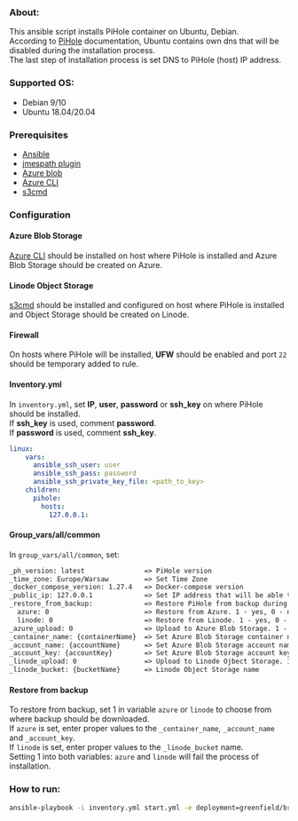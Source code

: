 ### About:
This ansible script installs PiHole container on Ubuntu, Debian.<br/>
According to [PiHole](https://github.com/pi-hole/docker-pi-hole) documentation, Ubuntu contains own dns that will be disabled during the installation process.<br/>
The last step of installation process is set DNS to PiHole (host) IP address.

### Supported OS:
* Debian 9/10
* Ubuntu 18.04/20.04

### Prerequisites
* [Ansible](https://docs.ansible.com/ansible/latest/index.html)
* [jmespath plugin](https://pypi.org/project/jmespath/)
* [Azure blob](https://docs.microsoft.com/en-us/cli/azure/storage/blob?view=azure-cli-latest#az_storage_blob_upload)
* [Azure CLI](https://docs.microsoft.com/en-us/cli/azure/)
* [s3cmd](https://www.linode.com/docs/guides/how-to-use-object-storage/#s3cmd)

### Configuration

#### Azure Blob Storage
[Azure CLI](https://docs.microsoft.com/en-us/cli/azure/install-azure-cli) should be installed on host where PiHole is installed and Azure Blob Storage should be created on Azure.

#### Linode Object Storage
[s3cmd](https://www.linode.com/docs/guides/how-to-use-object-storage/#s3cmd) should be installed and configured on host where PiHole is installed and Object Storage should be created on Linode.

#### Firewall
On hosts where PiHole will be installed, **UFW** should be enabled and port `22` should be temporary added to rule.

#### Inventory.yml
In `inventory.yml`, set **IP**, **user**, **password** or **ssh_key** on where PiHole should be installed.</br>
If **ssh_key** is used, comment **password**.</br>
If **password** is used, comment **ssh_key**.</br>
```yml
linux:
    vars:
      ansible_ssh_user: user
      ansible_ssh_pass: password
      ansible_ssh_private_key_file: <path_to_key>
    children:
      pihole:
        hosts:
          127.0.0.1:
```

#### Group_vars/all/common
In `group_vars/all/common`, set:

```txt
_ph_version: latest               => PiHole version
_time_zone: Europe/Warsaw         => Set Time Zone
_docker_compose_version: 1.27.4   => Docker-compose version
_public_ip: 127.0.0.1             => Set IP address that will be able to connect to host
_restore_from_backup:             => Restore PiHole from backup during greenfield installation.
  azure: 0                        => Restore from Azure. 1 - yes, 0 - no
  linode: 0                       => Restore from Linode. 1 - yes, 0 - no
_azure_upload: 0                  => Upload to Azure Blob Storage. 1 - yes, 0 - no
_container_name: {containerName}  => Set Azure Blob Storage container name
_account_name: {accountName}      => Set Azure Blob Storage account name
_account_key: {accountKey}        => Set Azure Blob Storage account key
_linode_upload: 0                 => Upload to Linode Ojbect Storage. 1 - yes, 0 - no
_linode_bucket: {bucketName}      => Linode Object Storage name
```

#### Restore from backup
To restore from backup, set 1 in variable `azure` or `linode` to choose from where backup should be downloaded.</br>
If `azure` is set, enter proper values to the `_container_name`, `_account_name` and `_account_key`.</br>
If `linode` is set, enter proper values to the `_linode_bucket` name.</br>
Setting 1 into both variables: `azure` and `linode` will fail the process of installation. 

### How to run:
```bash
ansible-playbook -i inventory.yml start.yml -e deployment=greenfield/brownfield -e 'ansible_python_interpreter=/usr/bin/python3' --ask-become-pass -vv
```